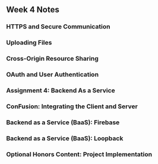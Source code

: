 ## Week 4 Notes

### HTTPS and Secure Communication

### Uploading Files

### Cross-Origin Resource Sharing

### OAuth and User Authentication

### Assignment 4: Backend As a Service

### ConFusion: Integrating the Client and Server

### Backend as a Service (BaaS): Firebase

### Backend as a Service (BaaS): Loopback

### Optional Honors Content: Project Implementation
